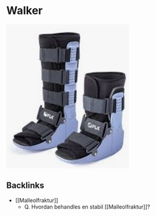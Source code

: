 # Walker
![](BearImages/11C2BB99-A54A-4488-9041-4F6C2C157EF9-65488-000076A6F5FC651A/104098E8-76FC-4B9C-8C2A-690FA17F2407.png)


## Backlinks
* [[Malleolfraktur]]
	* Q. Hvordan behandles en stabil [[Malleolfraktur]]?

<!-- #anki/tag/med/Orto #anki/deck/Medicine -->

<!-- {BearID:EC7D6700-D214-4ADB-A570-BA8A14B54DC8-65488-000076A2CF1AB984} -->
